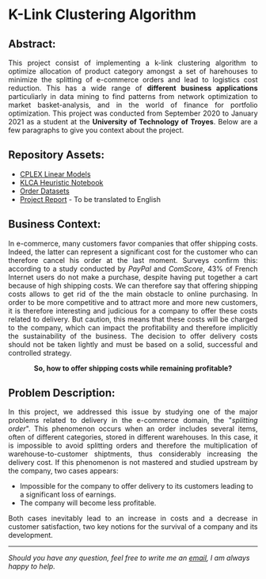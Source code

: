 # K-Link Clustering Algorithm

## Abstract:
<p align="justify"> This project consist of implementing a k-link clustering algorithm to optimize allocation of product category amongst a set of harehouses to minimize the splitting of e-commerce orders and lead to logistics cost reduction. This has a wide range of <b>different business applications</b> particuliarly in data mining to find patterns from network optimization to market basket-analysis, and in the world of finance for portfolio optimization. This project was conducted from September 2020 to January 2021 as a student at the <b>University of Technology of Troyes</b>. Below are a few paragraphs to give you context about the project.</p>

## Repository Assets:

- [CPLEX Linear Models](linear_models_cplex)
- [KLCA Heuristic Notebook](klca_heuristic_python)
- [Order Datasets](data)
- [Project Report](k-link_report.pdf) - To be translated to English

## Business Context:
<p align="justify"> In e-commerce, many customers favor companies that offer shipping costs. Indeed, the latter can represent a significant cost for the customer who can therefore cancel his order at the last moment. Surveys confirm this: according to a study conducted by <i>PayPal</i> and <i>ComScore</i>, 43% of French Internet users do not make a purchase, despite having put together a cart because of high shipping costs. We can therefore say that offering shipping costs allows to get rid of the the main obstacle to online purchasing. In order to be more competitive and to attract more and more new customers, it is therefore interesting and judicious for a company to offer these costs related to delivery. But caution, this means that these costs will be charged to the company, which can impact the profitability and therefore implicitly the sustainability of the business. The decision to offer delivery costs should not be taken lightly and must be based on a solid, successful and controlled strategy.</p>

<p align="center"><b>So, how to offer shipping costs while remaining profitable?</b></p>

## Problem Description:
<p align="justify"> In this project, we addressed this issue by studying one of the major problems related to delivery in the e-commerce domain,  the "<i>splitting order</i>". This phenomenon occurs when an order includes several items, often of different categories, stored in different warehouses. In this case, it is impossible to avoid splitting orders and therefore the multiplication of warehouse-to-customer shiptments, thus considerably increasing the delivery cost. If this phenomenon is not mastered and studied upstream by the company, two cases appears:</p>

- Impossible for the company to offer delivery to its customers leading to a significant loss of earnings.
- The company will become less profitable.

<p align="justify"> Both cases inevitably lead to an increase in costs and a decrease in customer satisfaction, two key notions for the survival of a company and its development.</p>

***

<i>Should you have any question, feel free to write me an [email](mailto:mlepicier.msc2022@ivey.ca), I am always happy to help.</i>






